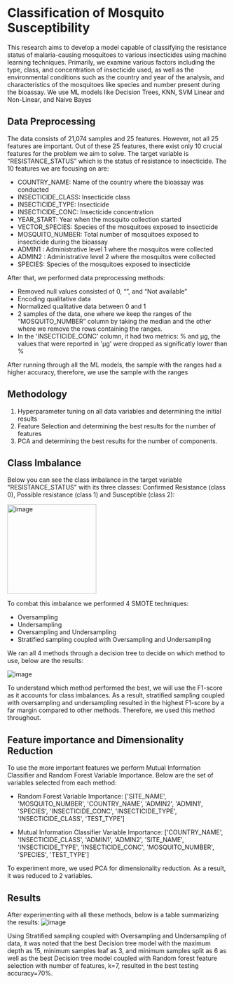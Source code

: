 
# Classification of Mosquito Susceptibility

This research aims to develop a model capable of classifying the resistance status of malaria-causing mosquitoes to various insecticides using machine learning techniques. Primarily, we examine various factors including the type, class, and concentration of insecticide used, as well as the environmental conditions such as the country and year of the analysis, and characteristics of the mosquitoes like species and number present during the bioassay.
We use ML models like Decision Trees, KNN, SVM Linear and Non-Linear, and Naive Bayes

## Data Preprocessing
The data consists of 21,074 samples and 25 features. However, not all 25 features are important. Out of these 25 features, there exist only 10 crucial features for the problem we aim to solve. The target variable is “RESISTANCE_STATUS” which is the status of resistance to insecticide.
The 10 features we are focusing on are:

- COUNTRY_NAME: Name of the country where the bioassay was conducted
- INSECTICIDE_CLASS: Insecticide class
- INSECTICIDE_TYPE: Insecticide
- INSECTICIDE_CONC: Insecticide concentration
- YEAR_START: Year when the mosquito collection started
- VECTOR_SPECIES: Species of the mosquitoes exposed to insecticide
- MOSQUITO_NUMBER: Total number of mosquitoes exposed to insecticide during the bioassay
- ADMIN1 : Administrative level 1 where the mosquitos were collected
- ADMIN2 : Administrative level 2 where the mosquitos were collected
- SPECIES: Species of the mosquitoes exposed to insecticide

After that, we performed data preprocessing methods:

- Removed null values consisted of 0, “”, and “Not available”
- Encoding qualitative data
- Normalized qualitative data between 0 and 1
- 2 samples of the data, one where we keep the ranges of the “MOSQUITO_NUMBER” column by taking the median and the other where we remove the rows containing the ranges.
- In the 'INSECTICIDE_CONC' column, it had two metrics: % and µg, the values that were reported in 'µg' were dropped as significatly lower than %

After running through all the ML models, the sample with the ranges had a higher accuracy, therefore, we use the sample with the ranges
## Methodology
1. Hyperparameter tuning on all data variables and determining the initial results
2. Feature Selection and determining the best results for the number of features
3. PCA and determining the best results for the number of components.

## Class Imbalance
Below you can see the class imbalance in the target variable "RESISTANCE_STATUS" with its three classes: Confirmed Resistance (class 0), Possible resistance (class 1) and Susceptible (class 2):

<img width="203" alt="image" src="https://github.com/raaedmunshi/project_repo/assets/124057630/b4076f67-6e6b-4f88-88d8-fba0c20500a7">

To combat this imbalance we performed 4 SMOTE techniques:

- Oversampling
- Undersampling
- Oversampling and Undersampling
- Stratified sampling coupled with Oversampling and Undersampling

We ran all 4 methods through a decision tree to decide on which method to use, below are the results:

<img alt="image" src="https://github.com/raaedmunshi/project_repo/assets/124057630/ae05dd41-1472-410a-a75d-65cce4e40bd6">

To understand which method performed the best, we will use the F1-score as it accounts for class imbalances. As a result, stratified sampling coupled with oversampling and undersampling resulted in the highest F1-score by a far margin compared to other methods. Therefore, we used this method throughout.

## Feature importance and Dimensionality Reduction
To use the more important features we perform Mutual Information Classifier and Random Forest Variable Importance. Below are the set of variables selected from each method:
- Random Forest Variable Importance:
['SITE_NAME', 'MOSQUITO_NUMBER', 'COUNTRY_NAME', 'ADMIN2', 'ADMIN1', 'SPECIES', 'INSECTICIDE_CONC', 'INSECTICIDE_TYPE', 'INSECTICIDE_CLASS', 'TEST_TYPE']

- Mutual Information Classifier Variable Importance:
['COUNTRY_NAME', 'INSECTICIDE_CLASS', 'ADMIN1', 'ADMIN2', 'SITE_NAME', 'INSECTICIDE_TYPE', 'INSECTICIDE_CONC', 'MOSQUITO_NUMBER', 'SPECIES', 'TEST_TYPE']

To experiment more, we used PCA for dimensionality reduction. As a result, it was reduced to 2 variables.
## Results
After experimenting with all these methods, below is a table summarizing the results:
<img alt="image" src="https://github.com/raaedmunshi/project_repo/assets/124057630/ab50ce2e-8249-4a6a-a506-7835762ad7b9">

Using Stratified sampling coupled with Oversampling and Undersampling of data, it was noted that the best Decision tree model with the maximum depth as 15, minimum samples leaf as 3, and minimum samples split as 6 as well as the best Decision tree model coupled with Random forest feature selection with number of features, k=7, resulted in the best testing accuracy=70%.



